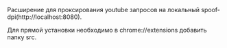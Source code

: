 Расширение для проксирования youtube запросов на локальный spoof-dpi(http://localhost:8080).

Для прямой установки необходимо в chrome://extensions добавить папку src.